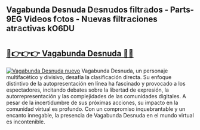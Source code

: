 ## Vagabunda Desnuda D𝚎sn𝚞dos filtr𝚊dos - Parts-9EG Vid𝚎os f𝚘tos - N𝚞evas filtr𝚊ciones atr𝚊ctivas kO6DU

# <h2><a href="http://mbaiio.tromn.icu/?c=Vagabunda+Desnuda">🔗👉👉👉 Vagabunda Desnuda 🔗🔗</a></h2>

[![Vagabunda Desnuda nuevo](https://i.imgur.com/pEAQMta.gif)](http://mbaiio.tromn.icu/?c=Vagabunda+Desnuda)
Vagabunda Desnuda, un personaje multifacético y divisivo, desafía la clasificación directa. Su enfoque distintivo de la autopresentación en línea ha fascinado y provocado a los espectadores, incitando debates sobre la libertad de expresión, la autorrepresentación y las complejidades de las comunidades digitales. A pesar de la incertidumbre de sus próximas acciones, su impacto en la comunidad virtual es profundo. Con un compromiso inquebrantable y un encanto innegable, la presencia de Vagabunda Desnuda en el mundo virtual es incontenible.
